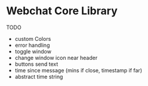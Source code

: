 # Webchat Core Library

TODO

* custom Colors
* error handling
* toggle window
* change window icon near header
* buttons send text
* time since message (mins if close, timestamp if far)
* abstract time string
